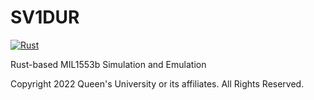 # SV1DUR

[![Rust](https://github.com/L1NNA/I-NEED-A-NAME/actions/workflows/rust.yml/badge.svg)](https://github.com/L1NNA/I-NEED-A-NAME/actions/workflows/rust.yml)

Rust-based MIL1553b Simulation and Emulation

Copyright 2022 Queen's University or its affiliates. All Rights Reserved. 



